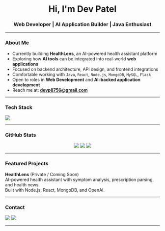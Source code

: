 <h1 align="center">Hi, I'm Dev Patel</h1>
<h3 align="center">Web Developer | AI Application Builder | Java Enthusiast</h3>

---

### About Me
- Currently building **HealthLens**, an AI-powered health assistant platform  
- Exploring how **AI tools** can be integrated into real-world **web applications**  
- Focused on backend architecture, API design, and frontend integrations  
- Comfortable working with `Java`, `React`, `Node.js`, `MongoDB`, `MySQL`, `Flask`  
- Open to roles in **Web Development** and **AI-backed application development**  
- Reach me at: **devp8756@gmail.com**

---

### Tech Stack

<p align="left">
  <img src="https://skillicons.dev/icons?i=java,react,nodejs,express,mongodb,mysql,html,css,js,vscode,git,postman" />
</p>

---

### GitHub Stats

<p align="center">
  <img src="https://github-readme-stats.vercel.app/api?username=Dev5533&show_icons=true&theme=tokyonight" />
  <img src="https://github-readme-streak-stats.herokuapp.com/?user=Dev5533&theme=tokyonight" />
  <img src="https://github-readme-stats.vercel.app/api/top-langs/?username=Dev5533&layout=compact&theme=tokyonight" />
</p>

---

### Featured Projects

**HealthLens** (Private / Coming Soon)  
AI-powered health assistant with symptom analysis, prescription parsing, and health news.  
Built with Node.js, React, MongoDB, and OpenAI.

---

### Contact

<p>
  <a href="mailto:devp8756@gmail.com"><img src="https://img.shields.io/badge/Gmail-Contact-red?style=flat&logo=gmail" /></a>
  <a href="https://www.linkedin.com/in/dev-patel-b448a22a7/"><img src="https://img.shields.io/badge/LinkedIn-Profile-blue?style=flat&logo=linkedin" /></a>
</p>

---
